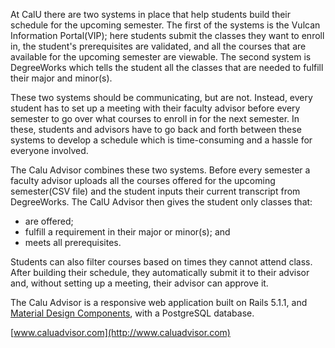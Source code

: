 At CalU there are two systems in place that help students build their schedule for the upcoming semester. The first of the systems is the Vulcan Information Portal(VIP); here students submit the classes they want to enroll in, the student's prerequisites are validated, and all the courses that are available for the upcoming semester are viewable. The second system is DegreeWorks which tells the student all the classes that are needed to fulfill their major and minor(s).

These two systems should be communicating, but are not. Instead, every student has to set up a meeting with their faculty advisor before every semester to go over what courses to enroll in for the next semester. In these, students and advisors have to go back and forth between these systems to develop a schedule which is time-consuming and a hassle for everyone involved.

The Calu Advisor combines these two systems. Before every semester a faculty advisor uploads all the courses offered for the upcoming semester(CSV file) and the student inputs their current transcript from DegreeWorks. The CalU Advisor then gives the student only classes that:

-   are offered;
-   fulfill a requirement in their major or minor(s); and
-   meets all prerequisites.

Students can also filter courses based on times they cannot attend class. After building their schedule, they automatically submit it to their advisor and, without setting up a meeting, their advisor can approve it.

The Calu Advisor is a responsive web application built on Rails 5.1.1, and [Material Design Components](https://github.com/material-components/material-components-web), with a PostgreSQL database.


[www.caluadvisor.com](http://www.caluadvisor.com)

